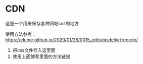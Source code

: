 # CDN

这是一个用来保存各种网站css的地方

使用方法参考：https://elume.github.io/2020/01/28/0015_githubjsdelivrfreecdn/

1. 把css文件存入这里面  
2. 使用上面博客里面的方法链接  
